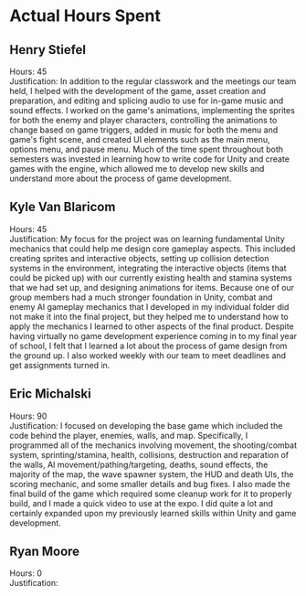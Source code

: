 # Actual Hours Spent

## Henry Stiefel
Hours: 45 \
Justification: 
In addition to the regular classwork and the meetings our team held, I helped with the development of the game, asset creation and preparation, and editing and splicing audio to use for in-game music and sound effects. I worked on the game's animations, implementing the sprites for both the enemy and player characters, controlling the animations to change based on game triggers, added in music for both the menu and game's fight scene, and created UI elements such as the main menu, options menu, and pause menu. Much of the time spent throughout both semesters was invested in learning how to write code for Unity and create games with the engine, which allowed me to develop new skills and understand more about the process of game development. 

## Kyle Van Blaricom
Hours: 45 \
Justification: 
My focus for the project was on learning fundamental Unity mechanics that could help me design core gameplay aspects. This included creating sprites and interactive objects, setting up collision detection systems in the environment, integrating the interactive objects (items that could be picked up) with our currently existing health and stamina systems that we had set up, and designing animations for items. Because one of our group members had a much stronger foundation in Unity, combat and enemy AI gameplay mechanics that I developed in my individual folder did not make it into the final project, but they helped me to understand how to apply the mechanics I learned to other aspects of the final product. Despite having virtually no game development experience coming in to my final year of school, I felt that I learned a lot about the process of game design from the ground up. I also worked weekly with our team to meet deadlines and get assignments turned in.

## Eric Michalski
Hours: 90 \
Justification: 
I focused on developing the base game which included the code behind the player, enemies, walls, and map. Specifically, I programmed all of the mechanics involving movement, the shooting/combat system, sprinting/stamina, health, collisions, destruction and reparation of the walls, AI movement/pathing/targeting, deaths, sound effects, the majority of the map, the wave spawner system, the HUD and death UIs, the scoring mechanic, and some smaller details and bug fixes. I also made the final build of the game which required some cleanup work for it to properly build, and I made a quick video to use at the expo. I did quite a lot and certainly expanded upon my previously learned skills within Unity and game development.


## Ryan Moore
Hours: 0 \
Justification: 
